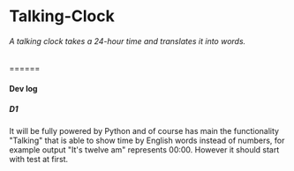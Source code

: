 # Talking-Clock
###### A talking clock takes a 24-hour time and translates it into words.
======


#### Dev log
##### D1
It will be fully powered by Python and of course has main the functionality "Talking" that is able to show time by English words instead of numbers, for example output "It's twelve am" represents 00:00. However it should start with test at first.